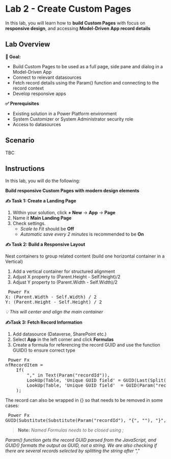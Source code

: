 # Lab 2 - Create Custom Pages

In this lab, you will learn how to **build Custom Pages** with focus on **responsive design**, and accessing **Model-Driven App record details**


## Lab Overview 

**🎯 Goal:** 
- Build Custom Pages to be used as a full page, side pane and dialog in a Model-Driven App
- Connect to relevant datasources
- Fetch record details using the Param() function and connecting to the record context
- Develop responsive apps

**✅ Prerequisites** 
- Existing solution in a Power Platform environment
- System Customizer or System Administrator security role
- Access to datasources

## Scenario

TBC

## Instructions

In this lab, you will do the following:

**Build responsive Custom Pages with modern design elements**

**✍️ Task 1: Create a Landing Page**
1. Within your solution, click **+ New** -> **App** -> **Page**
2. Name it **Main Landing Page**
3. Check settings. 
    - *Scale to Fit* should be **Off**
    - *Automatic save every 2 minutes* is recommended to be **On**

**✍️ Task 2: Build a Responsive Layout**

Nest containers to group related content (build one horizontal container in a Vertical)

1. Add a vertical container for structured alignment
2. Adjust X property to (Parent.Height - Self.Height)/2
3. Adjust Y property to (Parent.Width - Self.Width)/2

<pre> Power Fx 
X: (Parent.Width - Self.Width) / 2
Y: (Parent.Height - Self.Height) / 2
</pre>

*💡 This will center and align the main container*



**✍️Task 3: Fetch Record Information**
1. Add datasource (Dataverse, SharePoint etc.)
2. Select **App** in the left corner and click **Formulas**
3. Create a formula for referencing the record GUID and use the function GUID() to ensure correct type

<pre> Power Fx 
nfRecordItem =
    If(
        "," in Text(Param("recordId")),
        LookUp(Table, 'Unique GUID field' = GUID(Last(Split(Param("recordId"), ",")).Value)),
        LookUp(Table, 'Unique GUID field'  = GUID(Param("recordId")))
    ); </pre>

The record can also be wrapped in {} so that needs to be removed in some cases:

<pre> Power Fx 
GUID(Substitute(Substitute(Param("recordId"), "{", ""), "}", ""))</pre>

> **Note:** 
*Named Formulas needs to be closed using ;*

*Param() function gets the record GUID parsed from the JavaScript, and GUID() formats the output as GUID, not a string. We are also checking if there are several records selected by splitting the string after ","*